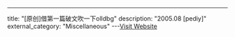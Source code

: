 ---
title: "[原创]借第一篇破文吹一下olldbg"
description: "2005.08 [pediy]"
external_category: "Miscellaneous"
---[Visit Website](https://bbs.pediy.com/thread-16177.htm)


